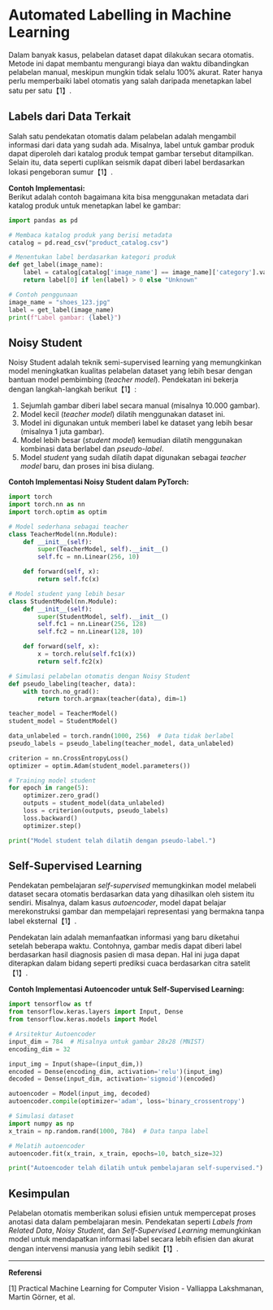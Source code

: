 # Automated Labelling in Machine Learning

Dalam banyak kasus, pelabelan dataset dapat dilakukan secara otomatis. Metode ini dapat membantu mengurangi biaya dan waktu dibandingkan pelabelan manual, meskipun mungkin tidak selalu 100% akurat. Rater hanya perlu memperbaiki label otomatis yang salah daripada menetapkan label satu per satu【1】.

## Labels dari Data Terkait

Salah satu pendekatan otomatis dalam pelabelan adalah mengambil informasi dari data yang sudah ada. Misalnya, label untuk gambar produk dapat diperoleh dari katalog produk tempat gambar tersebut ditampilkan. Selain itu, data seperti cuplikan seismik dapat diberi label berdasarkan lokasi pengeboran sumur【1】.

**Contoh Implementasi:**  
Berikut adalah contoh bagaimana kita bisa menggunakan metadata dari katalog produk untuk menetapkan label ke gambar:

```python
import pandas as pd

# Membaca katalog produk yang berisi metadata
catalog = pd.read_csv("product_catalog.csv")

# Menentukan label berdasarkan kategori produk
def get_label(image_name):
    label = catalog[catalog['image_name'] == image_name]['category'].values
    return label[0] if len(label) > 0 else "Unknown"

# Contoh penggunaan
image_name = "shoes_123.jpg"
label = get_label(image_name)
print(f"Label gambar: {label}")
```

## Noisy Student

Noisy Student adalah teknik semi-supervised learning yang memungkinkan model meningkatkan kualitas pelabelan dataset yang lebih besar dengan bantuan model pembimbing (*teacher model*). Pendekatan ini bekerja dengan langkah-langkah berikut【1】:

1. Sejumlah gambar diberi label secara manual (misalnya 10.000 gambar).
2. Model kecil (*teacher model*) dilatih menggunakan dataset ini.
3. Model ini digunakan untuk memberi label ke dataset yang lebih besar (misalnya 1 juta gambar).
4. Model lebih besar (*student model*) kemudian dilatih menggunakan kombinasi data berlabel dan *pseudo-label*.
5. Model *student* yang sudah dilatih dapat digunakan sebagai *teacher model* baru, dan proses ini bisa diulang.

**Contoh Implementasi Noisy Student dalam PyTorch:**

```python
import torch
import torch.nn as nn
import torch.optim as optim

# Model sederhana sebagai teacher
class TeacherModel(nn.Module):
    def __init__(self):
        super(TeacherModel, self).__init__()
        self.fc = nn.Linear(256, 10)

    def forward(self, x):
        return self.fc(x)

# Model student yang lebih besar
class StudentModel(nn.Module):
    def __init__(self):
        super(StudentModel, self).__init__()
        self.fc1 = nn.Linear(256, 128)
        self.fc2 = nn.Linear(128, 10)

    def forward(self, x):
        x = torch.relu(self.fc1(x))
        return self.fc2(x)

# Simulasi pelabelan otomatis dengan Noisy Student
def pseudo_labeling(teacher, data):
    with torch.no_grad():
        return torch.argmax(teacher(data), dim=1)

teacher_model = TeacherModel()
student_model = StudentModel()

data_unlabeled = torch.randn(1000, 256)  # Data tidak berlabel
pseudo_labels = pseudo_labeling(teacher_model, data_unlabeled)

criterion = nn.CrossEntropyLoss()
optimizer = optim.Adam(student_model.parameters())

# Training model student
for epoch in range(5):
    optimizer.zero_grad()
    outputs = student_model(data_unlabeled)
    loss = criterion(outputs, pseudo_labels)
    loss.backward()
    optimizer.step()

print("Model student telah dilatih dengan pseudo-label.")
```

## Self-Supervised Learning

Pendekatan pembelajaran *self-supervised* memungkinkan model melabeli dataset secara otomatis berdasarkan data yang dihasilkan oleh sistem itu sendiri. Misalnya, dalam kasus *autoencoder*, model dapat belajar merekonstruksi gambar dan mempelajari representasi yang bermakna tanpa label eksternal【1】.

Pendekatan lain adalah memanfaatkan informasi yang baru diketahui setelah beberapa waktu. Contohnya, gambar medis dapat diberi label berdasarkan hasil diagnosis pasien di masa depan. Hal ini juga dapat diterapkan dalam bidang seperti prediksi cuaca berdasarkan citra satelit【1】.

**Contoh Implementasi Autoencoder untuk Self-Supervised Learning:**

```python
import tensorflow as tf
from tensorflow.keras.layers import Input, Dense
from tensorflow.keras.models import Model

# Arsitektur Autoencoder
input_dim = 784  # Misalnya untuk gambar 28x28 (MNIST)
encoding_dim = 32

input_img = Input(shape=(input_dim,))
encoded = Dense(encoding_dim, activation='relu')(input_img)
decoded = Dense(input_dim, activation='sigmoid')(encoded)

autoencoder = Model(input_img, decoded)
autoencoder.compile(optimizer='adam', loss='binary_crossentropy')

# Simulasi dataset
import numpy as np
x_train = np.random.rand(1000, 784)  # Data tanpa label

# Melatih autoencoder
autoencoder.fit(x_train, x_train, epochs=10, batch_size=32)

print("Autoencoder telah dilatih untuk pembelajaran self-supervised.")
```

## Kesimpulan

Pelabelan otomatis memberikan solusi efisien untuk mempercepat proses anotasi data dalam pembelajaran mesin. Pendekatan seperti *Labels from Related Data*, *Noisy Student*, dan *Self-Supervised Learning* memungkinkan model untuk mendapatkan informasi label secara lebih efisien dan akurat dengan intervensi manusia yang lebih sedikit【1】.

---

**Referensi**

[1] Practical Machine Learning for Computer Vision - Valliappa Lakshmanan, Martin Görner, et al.
